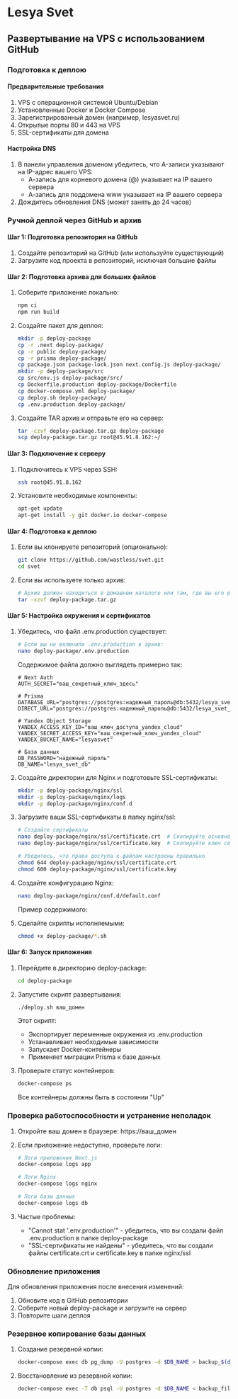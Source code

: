 # Lesya Svet

## Развертывание на VPS с использованием GitHub

### Подготовка к деплою

#### Предварительные требования

1. VPS с операционной системой Ubuntu/Debian
2. Установленные Docker и Docker Compose
3. Зарегистрированный домен (например, lesyasvet.ru)
4. Открытые порты 80 и 443 на VPS
5. SSL-сертификаты для домена

#### Настройка DNS

1. В панели управления доменом убедитесь, что A-записи указывают на IP-адрес вашего VPS:
   - А-запись для корневого домена (@) указывает на IP вашего сервера
   - А-запись для поддомена www указывает на IP вашего сервера
2. Дождитесь обновления DNS (может занять до 24 часов)

### Ручной деплой через GitHub и архив

#### Шаг 1: Подготовка репозитория на GitHub

1. Создайте репозиторий на GitHub (или используйте существующий)
2. Загрузите код проекта в репозиторий, исключая большие файлы

#### Шаг 2: Подготовка архива для больших файлов

1. Соберите приложение локально:
   ```bash
   npm ci
   npm run build
   ```

2. Создайте пакет для деплоя:
   ```bash
   mkdir -p deploy-package
   cp -r .next deploy-package/
   cp -r public deploy-package/
   cp -r prisma deploy-package/
   cp package.json package-lock.json next.config.js deploy-package/
   mkdir -p deploy-package/src
   cp src/env.js deploy-package/src/
   cp Dockerfile.production deploy-package/Dockerfile
   cp docker-compose.yml deploy-package/
   cp deploy.sh deploy-package/
   cp .env.production deploy-package/
   ```

3. Создайте TAR архив и отправьте его на сервер:
   ```bash
   tar -czvf deploy-package.tar.gz deploy-package
   scp deploy-package.tar.gz root@45.91.8.162:~/
   ```

#### Шаг 3: Подключение к серверу

1. Подключитесь к VPS через SSH:
   ```bash
   ssh root@45.91.8.162
   ```

2. Установите необходимые компоненты:
   ```bash
   apt-get update
   apt-get install -y git docker.io docker-compose
   ```

#### Шаг 4: Подготовка к деплою

1. Если вы клонируете репозиторий (опционально):
   ```bash
   git clone https://github.com/wastless/svet.git
   cd svet
   ```

2. Если вы используете только архив:
   ```bash
   # Архив должен находиться в домашнем каталоге или там, где вы его разместили
   tar -xzvf deploy-package.tar.gz
   ```

#### Шаг 5: Настройка окружения и сертификатов

1. Убедитесь, что файл .env.production существует:
   ```bash
   # Если вы не включили .env.production в архив:
   nano deploy-package/.env.production
   ```

   Содержимое файла должно выглядеть примерно так:
   ```
   # Next Auth
   AUTH_SECRET="ваш_секретный_ключ_здесь"
   
   # Prisma
   DATABASE_URL="postgres://postgres:надежный_пароль@db:5432/lesya_svet_db"
   DIRECT_URL="postgres://postgres:надежный_пароль@db:5432/lesya_svet_db"
   
   # Yandex Object Storage
   YANDEX_ACCESS_KEY_ID="ваш_ключ_доступа_yandex_cloud"
   YANDEX_SECRET_ACCESS_KEY="ваш_секретный_ключ_yandex_cloud"
   YANDEX_BUCKET_NAME="lesyasvet"
   
   # База данных
   DB_PASSWORD="надежный_пароль"
   DB_NAME="lesya_svet_db"
   ```

2. Создайте директории для Nginx и подготовьте SSL-сертификаты:
   ```bash
   mkdir -p deploy-package/nginx/ssl
   mkdir -p deploy-package/nginx/logs
   mkdir -p deploy-package/nginx/conf.d
   ```

3. Загрузите ваши SSL-сертификаты в папку nginx/ssl:
   ```bash
   # Создайте сертификаты
   nano deploy-package/nginx/ssl/certificate.crt  # Скопируйте основной сертификат
   nano deploy-package/nginx/ssl/certificate.key  # Скопируйте ключ сертификата
   
   # Убедитесь, что права доступа к файлам настроены правильно
   chmod 644 deploy-package/nginx/ssl/certificate.crt
   chmod 600 deploy-package/nginx/ssl/certificate.key
   ```

4. Создайте конфигурацию Nginx:
   ```bash
   nano deploy-package/nginx/conf.d/default.conf
   ```
   
   Пример содержимого:

5. Сделайте скрипты исполняемыми:
   ```bash
   chmod +x deploy-package/*.sh
   ```

#### Шаг 6: Запуск приложения

1. Перейдите в директорию deploy-package:
   ```bash
   cd deploy-package
   ```

2. Запустите скрипт развертывания:
   ```bash
   ./deploy.sh ваш_домен
   ```

   Этот скрипт:
   - Экспортирует переменные окружения из .env.production
   - Устанавливает необходимые зависимости
   - Запускает Docker-контейнеры
   - Применяет миграции Prisma к базе данных

3. Проверьте статус контейнеров:
   ```bash
   docker-compose ps
   ```

   Все контейнеры должны быть в состоянии "Up"

### Проверка работоспособности и устранение неполадок

1. Откройте ваш домен в браузере: https://ваш_домен

2. Если приложение недоступно, проверьте логи:
   ```bash
   # Логи приложения Next.js
   docker-compose logs app
   
   # Логи Nginx
   docker-compose logs nginx
   
   # Логи базы данных
   docker-compose logs db
   ```

3. Частые проблемы:
   - "Cannot stat '.env.production'" - убедитесь, что вы создали файл .env.production в папке deploy-package
   - "SSL-сертификаты не найдены" - убедитесь, что вы создали файлы certificate.crt и certificate.key в папке nginx/ssl

### Обновление приложения

Для обновления приложения после внесения изменений:

1. Обновите код в GitHub репозитории
2. Соберите новый deploy-package и загрузите на сервер
3. Повторите шаги деплоя

### Резервное копирование базы данных

1. Создание резервной копии:
   ```bash
   docker-compose exec db pg_dump -U postgres -d $DB_NAME > backup_$(date +%Y%m%d).sql
   ```

2. Восстановление из резервной копии:
   ```bash
   docker-compose exec -T db psql -U postgres -d $DB_NAME < backup_filename.sql
   ```
